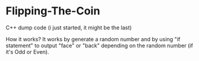 # Flipping-The-Coin
C++ dump code (i just started, it might be the last)

How it works?
It works by generate a random number and by using "if statement" to output "face" or "back" depending on the random number (if it's Odd or Even).
